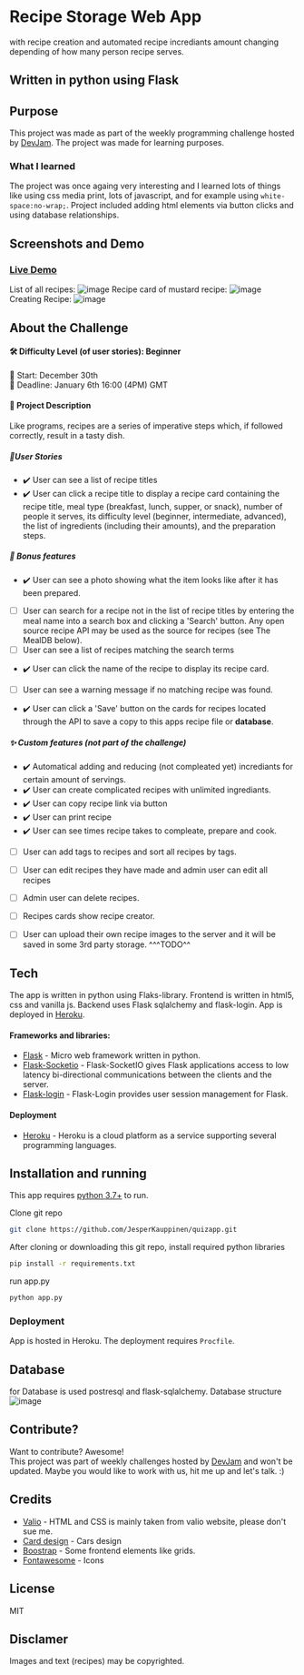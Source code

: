 # Recipe Storage Web App
with recipe creation and automated recipe incrediants amount changing depending of how many person recipe serves.
## Written in python using Flask

## Purpose
This project was made as part of the weekly programming challenge hosted by [DevJam].
The project was made for learning purposes.
### What I learned
The project was once againg very interesting and I learned lots of things like using css media print, lots of javascript, and for example using `white-space:no-wrap;`. Project included adding html elements via button clicks and using database relationships. 
## Screenshots and Demo
### [Live Demo](https://jeb-recipeapp.herokuapp.com/)
List of all recipes:
![image](https://user-images.githubusercontent.com/76889226/148412394-313de2d9-f7a6-4444-82cb-e3ebf0f9bad0.png)
Recipe card of mustard recipe:
![image](https://user-images.githubusercontent.com/76889226/148440706-00989551-5418-4761-82e7-1ec61319896f.png)
Creating Recipe:
![image](https://user-images.githubusercontent.com/76889226/148412736-3f150f37-ca4d-472b-b6a6-acc791ac17dd.png)





## About the Challenge
#### 🛠 Difficulty Level (of user stories): Beginner 
📅 Start: December 30th<br>
📅 Deadline: January 6th 16:00 (4PM) GMT

#### 📝 Project Description
Like programs, recipes are a series of imperative steps which, if followed correctly, result in a tasty dish.
##### 📑User Stories
- ✔️ User can see a list of recipe titles
- ✔️ User can click a recipe title to display a recipe card containing the recipe title, meal type (breakfast, lunch, supper, or snack), number of people it serves, its difficulty level (beginner, intermediate, advanced), the list of ingredients (including their amounts), and the preparation steps.
##### 🌟 Bonus features

- ✔️ User can see a photo showing what the item looks like after it has been prepared.
- [ ] User can search for a recipe not in the list of recipe titles by entering the meal name into a search box and clicking a 'Search' button. Any open source recipe API may be used as the source for recipes (see The MealDB below).
- [ ] User can see a list of recipes matching the search terms
- ✔️ User can click the name of the recipe to display its recipe card.
- [ ] User can see a warning message if no matching recipe was found. 
- ✔️ User can click a 'Save' button on the cards for recipes located through the API to save a copy to this apps recipe file or __database__.

##### ✨ Custom features (not part of the challenge)
- ✔️ Automatical adding and reducing (not compleated yet) incrediants for certain amount of servings. 
- ✔️ User can create complicated recipes with unlimited ingrediants.
- ✔️ User can copy recipe link via button
- ✔️ User can print recipe
- ✔️ User can see times recipe takes to compleate, prepare and cook.
- [ ] User can add tags to recipes and sort all recipes by tags.
- [ ] User can edit recipes they have made and admin user can edit all recipes
- [ ] Admin user can delete recipes.
- [ ] Recipes cards show recipe creator.
- [ ] User can upload their own recipe images to the server and it will be saved in some 3rd party storage.
^^^TODO^^


## Tech

The app is written in python using Flaks-library. 
Frontend is written in html5, css and vanilla js.
Backend uses Flask sqlalchemy and flask-login.
App is deployed in [Heroku].

#### Frameworks and libraries:

- [Flask] - Micro web framework written in python.
- [Flask-Socketio](https://flask-socketio.readthedocs.io/en/latest/) - Flask-SocketIO gives Flask applications access to low latency bi-directional communications between the clients and the server.
- [Flask-login] - Flask-Login provides user session management for Flask.
#### Deployment
- [Heroku] - Heroku is a cloud platform as a service supporting several programming languages.



## Installation and running

This app requires [python 3.7+](https://www.python.org/downloads/) to run.

Clone git repo
```sh
git clone https://github.com/JesperKauppinen/quizapp.git
```

After cloning or downloading this git repo, install required python libraries

```sh
pip install -r requirements.txt
```

run app.py
```sh
python app.py
```
### Deployment
App is hosted in Heroku.  The deployment requires `Procfile`.

## Database
for Database is used postresql and flask-sqlalchemy.
Database structure
![image](https://user-images.githubusercontent.com/76889226/148434091-1ed42aa8-95e4-46de-b509-74d62432c050.png)


## Contribute?
Want to contribute? Awesome!  
This project was part of weekly challenges hosted by [DevJam] and won't be updated.
Maybe you would like to work with us, hit me up and let's talk. :)

## Credits
- [Valio](https://codepen.io/hakura/pen/ebglw) - HTML and CSS is mainly taken from valio website, please don't sue me.
- [Card design](https://codepen.io/hakura/pen/ebglw) - Cars design
- [Boostrap](https://codepen.io/hakura/pen/ebglw) - Some frontend elements like grids.
- [Fontawesome](https://fontawesome.com/) - Icons

## License
MIT

## Disclamer
Images and text (recipes) may be copyrighted.


   [Flask]: <https://flask.palletsprojects.com/en/2.0.x/>
   [Flask-login]: <https://flask-login.readthedocs.io/en/latest/>
   [DevJam]: <https://discord.gg/nZBxGEudY6>
   [emojipedia]: <https://emojipedia.org/artist-palette/>
   [icons8]: <https://icons8.com/>
   [sharingbuttons]: <https://sharingbuttons.io/>
   [Handdrawn]: <https://fxaeberhard.github.io/handdrawn.css/>
   [imgbb]: <https://imgbb.com/upload>
   [Heroku]: <https://www.heroku.com>
